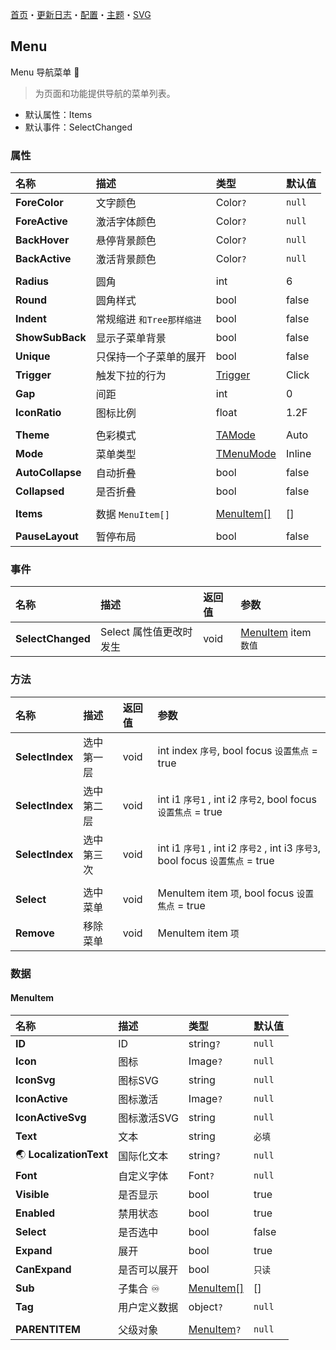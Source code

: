 ﻿[首页](../Home.md)・[更新日志](../UpdateLog.md)・[配置](../Config.md)・[主题](../Theme.md)・[SVG](../SVG.md)

## Menu

Menu 导航菜单 👚

> 为页面和功能提供导航的菜单列表。

- 默认属性：Items
- 默认事件：SelectChanged

### 属性

名称 | 描述 | 类型 | 默认值 |
:--|:--|:--|:--|
**ForeColor** | 文字颜色 | Color`?` | `null` |
**ForeActive** | 激活字体颜色 | Color`?` | `null` |
**BackHover** | 悬停背景颜色 | Color`?` | `null` |
**BackActive** | 激活背景颜色 | Color`?` | `null` |
||||
**Radius** | 圆角 | int | 6 |
**Round** | 圆角样式 | bool | false |
**Indent** | 常规缩进 `和Tree那样缩进` | bool | false |
**ShowSubBack** | 显示子菜单背景 | bool | false |
**Unique** | 只保持一个子菜单的展开 | bool | false |
**Trigger** | 触发下拉的行为 | [Trigger](Enum.md#trigger) | Click |
**Gap** | 间距 | int | 0 |
**IconRatio** | 图标比例 | float | 1.2F |
||||
**Theme** | 色彩模式 | [TAMode](Enum.md#tamode) | Auto |
**Mode** | 菜单类型 | [TMenuMode](Enum.md#tmenumode) | Inline |
**AutoCollapse** | 自动折叠 | bool | false |
**Collapsed** | 是否折叠 | bool | false |
||||
**Items** | 数据 `MenuItem[]` | [MenuItem[]](#menuitem) | [] |
||||
**PauseLayout** | 暂停布局 | bool | false |

### 事件

名称 | 描述 | 返回值 | 参数 |
:--|:--|:--|:--|
**SelectChanged** | Select 属性值更改时发生 | void | [MenuItem](#menuitem) item `数值` |

### 方法

名称 | 描述 | 返回值 | 参数 |
:--|:--|:--|:--|
**SelectIndex** | 选中第一层 | void | int index `序号`, bool focus `设置焦点` = true |
**SelectIndex** | 选中第二层 | void | int i1 `序号1` , int i2 `序号2`, bool focus `设置焦点` = true |
**SelectIndex** | 选中第三次 | void | int i1 `序号1` , int i2 `序号2`  , int i3 `序号3`, bool focus `设置焦点` = true |
||||
**Select** | 选中菜单 | void | MenuItem item `项`, bool focus `设置焦点` = true |
**Remove** | 移除菜单 | void | MenuItem item `项` |


### 数据

#### MenuItem

名称 | 描述 | 类型 | 默认值 |
:--|:--|:--|:--|
**ID** | ID | string`?` | `null` |
**Icon** | 图标 | Image`?` | `null` |
**IconSvg** | 图标SVG | string | `null` |
**IconActive** | 图标激活 | Image`?` | `null` |
**IconActiveSvg** | 图标激活SVG | string | `null` |
**Text** | 文本 | string | `必填` |
🌏 **LocalizationText** | 国际化文本 | string`?` | `null` |
**Font** | 自定义字体 | Font`?` | `null` |
**Visible** | 是否显示 | bool | true |
**Enabled** | 禁用状态 | bool | true |
**Select** | 是否选中 | bool | false |
**Expand** | 展开 | bool | true |
**CanExpand** | 是否可以展开 | bool | `只读` |
**Sub** | 子集合 ♾️ | [MenuItem[]](#menuitem) | [] |
**Tag** | 用户定义数据 | object`?` | `null` |
||||
**PARENTITEM** | 父级对象 | [MenuItem](#menuitem)`?` | `null` |